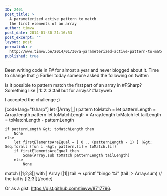 ```yaml
---
ID: 2401
post_title: >
  A parameterized active pattern to match
  the first elements of an array
author: timvw
post_date: 2014-01-30 21:16:53
post_excerpt: ""
layout: post
permalink: >
  http://www.timvw.be/2014/01/30/a-parameterized-active-pattern-to-match-the-first-elements-of-an-array/
published: true
---
```

<p>Been writing code in F# for almost a year and never blogged about it. Time to change that ;) Earlier today someone asked the following on twitter:</p>

<quote>Is it possible to pattern match the first part of an array in #FSharp? Something like | 1::2::3::tail but for arrays? #lazyweb</quote>

<p>I accepted the challenge ;)</p>

[code lang="fsharp"]
let (|Array|_|) pattern toMatch =
    let patternLength = Array.length pattern
    let toMatchLength = Array.length toMatch
    let tailLength = toMatchLength - patternLength

    if patternLength &gt; toMatchLength then
        None
    else
        let firstElementsAreEqual = [ 0 .. (patternLength - 1) ] |&gt; Seq.forall (fun i -&gt; pattern.[i] = toMatch.[i])
        if firstElementsAreEqual then
            Some(Array.sub toMatch patternLength tailLength)
        else
            None
        
match [|1;2;3|] with
| Array [|1|] tail -&gt; sprintf &quot;bingo %i&quot; (tail |&gt; Array.sum) // the tail is [|2;3|][/code]

<p>Or as a gist: <a href="https://gist.github.com/timvw/8717796">https://gist.github.com/timvw/8717796</a>.</p>